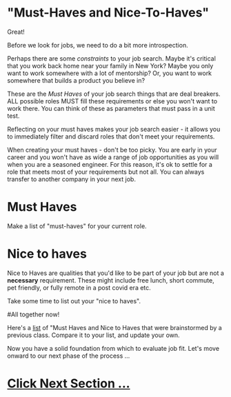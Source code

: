 # "Must-Haves and Nice-To-Haves"

Great!

Before we look for jobs, we need to do a bit more introspection.

Perhaps there are some *constraints* to your job search. Maybe it's critical that you work back home near your family in New York? Maybe you only want to work somewhere with a lot of mentorship? Or, you want to work somewhere that builds a product you believe in?

These are the *Must Haves* of your job search things that are deal breakers. ALL possible roles MUST fill these requirements or else you won't want to work there. You can think of these as parameters that must pass in a unit test.

Reflecting on your must haves makes your job search easier - it allows you to immediately filter and discard roles that don't meet your requirements.

When creating your must haves - don't be too picky. You are early in your career and you won't have as wide a range of job opportunities as you will when you are a seasoned engineer. For this reason, it's ok to settle for a role that meets most of your requirements but not all. You can always transfer to another company in your next job.

# Must Haves
Make a list of "must-haves" for your current role.

# Nice to haves
Nice to Haves are qualities that you'd like to be part of your job but are not a **necessary** requirement. These might include free lunch, short commute, pet friendly, or fully remote in a post covid era etc.

Take some time to list out your "nice to haves".

#All together now!

Here's a [list](https://docs.google.com/document/d/1WxcrXA-_M3t-iYLfrGv4MYDSczbNSHRBndk8QPLvgTg/edit) of "Must Haves and Nice to Haves that were brainstormed by a previous class. Compare it to your list, and update your own.

Now you have a solid foundation from which to evaluate job fit. Let's move onward to our next phase of the process ...

# [Click Next Section ...](https://github.com/Tech-at-DU/Outcomes-Prep/blob/master/P04-five-companies/content.md)
